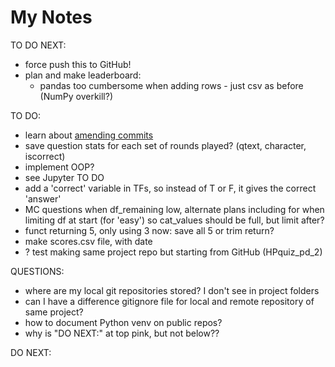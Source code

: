 # My Notes
TO DO NEXT:
- force push this to GitHub!
- plan and make leaderboard:
  - pandas too cumbersome when adding rows - just csv as before (NumPy overkill?)

TO DO:
- learn about [amending commits](https://www.jetbrains.com/help/pycharm/edit-project-history.html#amend-commit) 
- save question stats for each set of rounds played? (qtext, character, iscorrect)
- implement OOP?
- see Jupyter TO DO
- add a 'correct' variable in TFs, so instead of T or F, it gives the correct 'answer'
- MC questions when df_remaining low, alternate plans
    including for when limiting df at start (for 'easy')
    so cat_values should be full, but limit after?
- funct returning 5, only using 3 now:
    save all 5 or trim return?
- make scores.csv file, with date
- ? test making same project repo but starting from GitHub (HPquiz_pd_2)

QUESTIONS:
- where are my local git repositories stored? I don't see in project folders
- can I have a difference gitignore file for local and remote repository of same project?
- how to document Python venv on public repos?
- why is "DO NEXT:" at top pink, but not below??

DO NEXT: 
